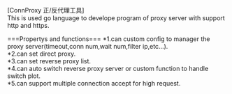 [ConnProxy 正/反代理工具]  
This is used go language to develope program of proxy server with support http and https.    

===Propertys and functions=== 
*1.can custom config to manager the proxy server(timeout,conn num,wait num,filter ip,etc...).  
*2.can set direct proxy.  
*3.can set reverse proxy list.  
*4.can auto switch reverse proxy server or custom function to handle switch plot.  
*5.can support multiple connection accept for high request.  
